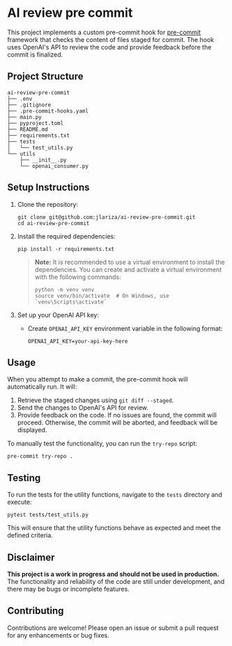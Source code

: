 # AI review pre commit

This project implements a custom pre-commit hook for [pre-commit](https://pre-commit.com/) framework that checks the content of files staged for commit. The hook uses OpenAI's API to review the code and provide feedback before the commit is finalized.

## Project Structure

```
ai-review-pre-commit
├── .env
├── .gitignore
├── .pre-commit-hooks.yaml
├── main.py
├── pyproject.toml
├── README.md
├── requirements.txt
├── tests
│   └── test_utils.py
└── utils
    ├── __init__.py
    └── openai_consumer.py
```

## Setup Instructions

1. Clone the repository:
   ```
   git clone git@github.com:jlariza/ai-review-pre-commit.git
   cd ai-review-pre-commit
   ```

2. Install the required dependencies:
   ```
   pip install -r requirements.txt
   ```
   > **Note:** It is recommended to use a virtual environment to install the dependencies. You can create and activate a virtual environment with the following commands:
   > ```
   > python -m venv venv
   > source venv/bin/activate  # On Windows, use `venv\Scripts\activate`
   > ```

3. Set up your OpenAI API key:
   - Create `OPENAI_API_KEY` environment variable in the following format:
     ```
     OPENAI_API_KEY=your-api-key-here
     ```


## Usage

When you attempt to make a commit, the pre-commit hook will automatically run. It will:
1. Retrieve the staged changes using `git diff --staged`.
2. Send the changes to OpenAI's API for review.
3. Provide feedback on the code. If no issues are found, the commit will proceed. Otherwise, the commit will be aborted, and feedback will be displayed.

To manually test the functionality, you can run the `try-repo` script:
```
pre-commit try-repo .
```

## Testing

To run the tests for the utility functions, navigate to the `tests` directory and execute:
```
pytest tests/test_utils.py
```

This will ensure that the utility functions behave as expected and meet the defined criteria.

## Disclaimer

**This project is a work in progress and should not be used in production.** The functionality and reliability of the code are still under development, and there may be bugs or incomplete features.

## Contributing

Contributions are welcome! Please open an issue or submit a pull request for any enhancements or bug fixes.
